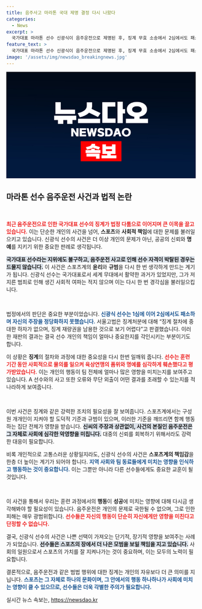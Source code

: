 ```yaml
---
title: 음주사고 마라톤 국대 제명 결정 다시 나왔다
categories:
  - News
excerpt: >
  국가대표 마라톤 선수 신광식이 음주운전으로 제명된 후, 징계 무효 소송에서 2심에서도 패소했다. 사회적 물의와 품위 손상을 이유로 한 징계가 정당하다고 판단됐다. 그의 앞날에 암운이 드리워지고 있다.
feature_text: >
  국가대표 마라톤 선수 신광식이 음주운전으로 제명된 후, 징계 무효 소송에서 2심에서도 패소했다. 사회적 물의와 품위 손상을 이유로 한 징계가 정당하다고 판단됐다. 그의 앞날에 암운이 드리워지고 있다.
image: '/assets/img/newsdao_breakingnews.jpg'
---
```


<p><img src="/assets/img/newsdao_breakingnews.jpg" alt="bookingtag 속보" /></p>

<h2 data-ke-size="size26">마라톤 선수 음주운전 사건과 법적 논란</h2>

<p data-ke-size="size16">&nbsp;</p>

<p><b><span style="color: #ee2323;">최근 음주운전으로 인한 국가대표 선수의 징계가 법정 다툼으로 이어지며 큰 이목을 끌고 있습니다.</span></b> 이는 단순한 개인의 사건을 넘어, <b>스포츠</b>와 <b>사회적 책임</b>에 대한 문제를 불러일으키고 있습니다. 신광식 선수의 사건은 더 이상 개인의 문제가 아닌, 공공의 신뢰와 <b>명예</b>를 지키기 위한 중요한 판례로 생각됩니다.</p>

<p><b><span style="background-color: #21538527;">국가대표 선수라는 지위에도 불구하고, 음주운전 사고로 인해 선수 자격이 박탈된 경우는 드물지 않습니다.</span></b> 이 사건은 스포츠계의 <b>윤리</b>와 <b>규범</b>을 다시 한 번 생각하게 만드는 계기가 됩니다. 신광식 선수는 국가대표로서 세계 무대에서 활약한 과거가 있었지만, 그가 저지른 범죄로 인해 생긴 사회적 여파는 적지 않으며 이는 다시 한 번 경각심을 불러일으킵니다.</p>

<p data-ke-size="size16">&nbsp;</p>

<p>법정에서의 판단은 중요한 부분이었습니다. <b><span style="color: #1a5490;">신광식 선수는 1심에 이어 2심에서도 패소하며 자신의 주장을 정당화하지 못했습니다.</span></b> 서울고법은 징계처분에 대해 “징계 절차에 중대한 하자가 없으며, 징계 재량권을 남용한 것으로 보기 어렵다”고 판결했습니다. 이러한 재판의 결과는 결국 선수 개인의 책임이 얼마나 중요한지를 각인시키는 부분이기도 합니다.</p>

<p>이 상황은 <b>징계</b>의 절차와 과정에 대한 중요성을 다시 한번 일깨워 줍니다. <b><span style="color: #ee2323;">선수는 훈련 기간 동안 사회적으로 물의를 일으켜 육상연맹의 품위와 명예를 심각하게 훼손했다고 평가받았습니다.</span></b> 이는 개인의 행동이 팀 전체에 얼마나 많은 영향을 미치는지를 보여주고 있습니다. A 선수와의 사고 또한 오류와 무단 외출이 어떤 결과를 초래할 수 있는지를 적나라하게 보여줍니다.</p>

<p data-ke-size="size16">&nbsp;</p>

<p>이번 사건은 징계와 같은 강력한 조치의 필요성을 잘 보여줍니다. 스포츠계에서는 구성원 개개인이 지켜야 할 도덕적 기준과 규범이 있으며, 이러한 기준을 깨뜨리면 함께 행동하는 집단 전체가 영향을 받습니다. <b><span style="background-color: #21538527;">신씨의 주장과 상관없이, 사건의 본질인 음주운전은 그 자체로 사회에 심각한 악영향을 미칩니다.</span></b> 대중의 신뢰를 회복하기 위해서라도 강력한 대응이 필요합니다.</p>

<p>비록 개인적으로 고통스러운 상황일지라도, 신광식 선수의 사건은 <b>스포츠계의 책임감</b>을 한층 더 높이는 계기가 되어야 합니다. <b><span style="color: #1a5490;">지역 사회와 팀 동료들에게 미치는 영향을 인식하고 행동하는 것이 중요합니다.</span></b> 이는 그뿐만 아니라 다른 선수들에게도 중요한 교훈이 될 것입니다.</p>

<p data-ke-size="size16">&nbsp;</p>

<p>이 사건을 통해서 우리는 훈련 과정에서의 <b>행동</b>이 <b>성공</b>에 미치는 영향에 대해 다시금 생각해봐야 할 필요성이 있습니다. 음주운전은 개인의 문제로 국한될 수 없으며, 그로 인한 피해는 매우 광범위합니다. <b><span style="color: #ee2323;">선수들은 자신의 행동이 단순히 자신에게만 영향을 미친다고 단정할 수 없습니다.</span></b></p>

<p>결국, 신광식 선수의 사건은 나쁜 선택이 가져오는 단기적, 장기적 영향을 보여주는 사례가 되었습니다. <b><span style="background-color: #21538527;">선수들은 스포츠의 장에서 더 나은 모범을 보일 책임을 지고 있습니다.</span></b> 사회의 일원으로서 스포츠의 가치를 잘 지켜나가는 것이 중요하며, 이는 모두의 노력이 필요합니다. </p>

<p>결론적으로, 음주운전과 같은 범법 행위에 대한 징계는 개인의 자유보다 더 큰 의미를 지닙니다. <b><span style="color: #1a5490;">스포츠는 그 자체로 하나의 문화이며, 그 안에서의 행동 하나하나가 사회에 미치는 영향이 클 수 있으므로, 선수들은 더욱 각별한 주의가 필요합니다.</span></b></p>
실시간 뉴스 속보는, <a href="https://newsdao.kr" rel="dofollow">https://newsdao.kr</a>


